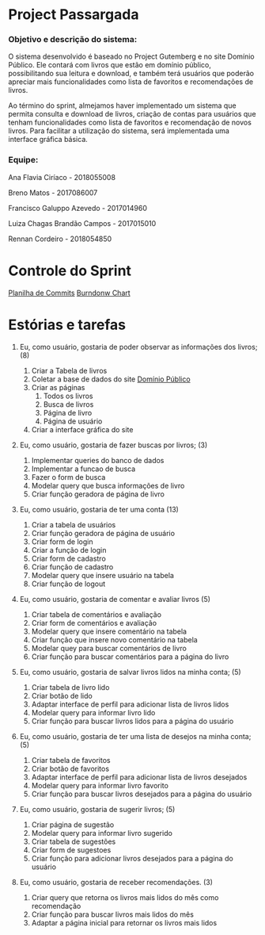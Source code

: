 # Project Passargada
### Objetivo e descrição do sistema:

O sistema desenvolvido é baseado no Project Gutemberg e no site Domínio Público. Ele contará com livros que estão em domínio público, possibilitando sua leitura e download, e também terá usuários que poderão apreciar mais funcionalidades como lista de favoritos e recomendações de livros.

Ao término do sprint, almejamos haver implementado um sistema que permita consulta e download de livros, criação de contas para usuários que tenham funcionalidades como lista de favoritos e recomendação de novos livros. Para facilitar a utilização do sistema, será implementada uma interface gráfica básica.

### Equipe:

Ana Flavia Ciríaco - 2018055008

Breno Matos - 2017086007

Francisco Galuppo Azevedo - 2017014960

Luiza Chagas Brandão Campos - 2017015010

Rennan Cordeiro - 2018054850

# Controle do Sprint


[Planilha de Commits](https://docs.google.com/spreadsheets/d/1thcQ9RHk4XSkCc5FZykp5Lb3o5-JKXV9LDxOl3-1imQ/edit?usp=sharing)
[Burndonw Chart](https://docs.google.com/spreadsheets/d/1thcQ9RHk4XSkCc5FZykp5Lb3o5-JKXV9LDxOl3-1imQ/edit#gid=242116657)


# Estórias e tarefas
1. Eu, como usuário, gostaria de poder observar as informações dos livros; (8)
    1. Criar a Tabela de livros
    1. Coletar a base de dados do site [Domínio Público](http://www.dominiopublico.gov.br)
    1. Criar as páginas
        1. Todos os livros
        1. Busca de livros
        1. Página de livro
        1. Página de usuário
   1. Criar a interface gráfica do site 

1. Eu, como usuário, gostaria de fazer buscas por livros; (3)
    1. Implementar queries do banco de dados
    1. Implementar a funcao de busca
    1. Fazer o form de busca
    1. Modelar query que busca informações de livro 
    1. Criar função geradora de página de livro

1. Eu, como usuário, gostaria de ter uma conta (13)
    1. Criar a tabela de usuários
    1. Criar função geradora de página de usuário
    1. Criar form de login
    1. Criar a função de login
    1. Criar form de cadastro
    1. Criar função de cadastro
    1. Modelar query que insere usuário na tabela
    1. Criar função de logout
    
1. Eu, como usuário, gostaria de comentar e avaliar livros (5)
    1. Criar tabela de comentários e avaliação    
    1. Criar form de comentários e avaliação
    1. Modelar query que insere comentário na tabela
    1. Criar função que insere novo comentário na tabela
    1. Modelar quey para buscar comentários de livro
    1. Criar função para buscar comentários para a página do livro

1. Eu, como usuário, gostaria de salvar livros lidos na minha conta; (5)
    1. Criar tabela de livro lido
    1. Criar botão de lido
    1. Adaptar interface de perfil para adicionar lista de livros lidos
    1. Modelar query para informar livro lido
    1. Criar função para buscar livros lidos para a página do usuário

1. Eu, como usuário, gostaria de ter uma lista de desejos na minha conta; (5)
    1. Criar tabela de favoritos
    1. Criar botão de favoritos
    1. Adaptar interface de perfil para adicionar lista de livros desejados
    1. Modelar query para informar livro favorito
    1. Criar função para buscar livros desejados para a página do usuário

1. Eu, como usuário, gostaria de sugerir livros; (5)
    1. Criar página de sugestão
    1. Modelar query para informar livro sugerido
    1. Criar tabela de sugestões
    1. Criar form de sugestoes
    1. Criar função para adicionar livros desejados para a página do usuário

1. Eu, como usuário, gostaria de receber recomendações. (3)
    1. Criar query que retorna os livros mais lidos do mês como recomendação
    1. Criar função para buscar livros mais lidos do mês
    1. Adaptar a página inicial para retornar os livros mais lidos
